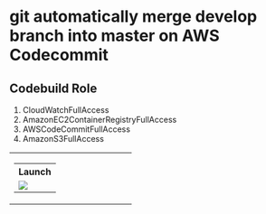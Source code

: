 # git automatically merge develop branch into master on AWS Codecommit

## Codebuild  Role
   1) CloudWatchFullAccess
   2) AmazonEC2ContainerRegistryFullAccess
   3) AWSCodeCommitFullAccess 
   4) AmazonS3FullAccess
<table>   
        <td nowrap width="200" valign="top">
            <table>
                <tr>
                    <th align="left">Launch</th>
                </tr>
                <tr>
                    <td>
                        <a href="https://console.aws.amazon.com/cloudformation/home?#/stacks/new?&templateURL=https://electromech-cloudformation-templates.s3.ap-south-1.amazonaws.com/buildspec-repo-merge.yml" target="_blank"><img src="https://s3.amazonaws.com/cloudformation-examples/cloudformation-launch-stack.png"></a>
                    </td>
                </tr>
            </table>
        </td>
    </tr>
</table>
